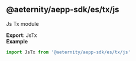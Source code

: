 <a id="module_@aeternity/aepp-sdk/es/tx/js"></a>

## @aeternity/aepp-sdk/es/tx/js
Js Tx module

**Export**: JsTx  
**Example**  
```js
import JsTx from '@aeternity/aepp-sdk/es/tx/js'
```
